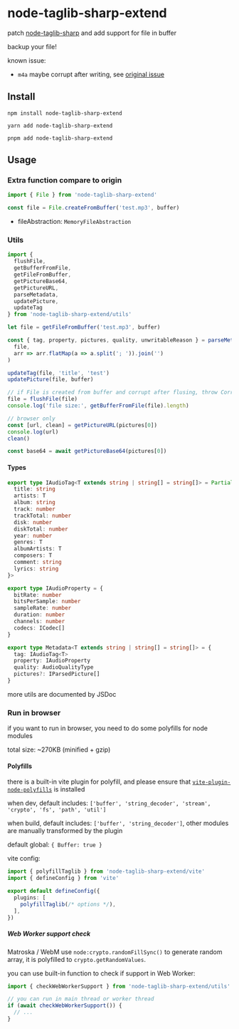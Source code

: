 # node-taglib-sharp-extend

patch [node-taglib-sharp](https://github.com/benrr101/node-taglib-sharp) and add support for file in buffer

backup your file!

known issue:
- `m4a` maybe corrupt after writing, see [original issue](https://github.com/benrr101/node-taglib-sharp/issues/103#issuecomment-1987243846)

## Install

```shell
npm install node-taglib-sharp-extend
```
```shell
yarn add node-taglib-sharp-extend
```
```shell
pnpm add node-taglib-sharp-extend
```

## Usage

### Extra function compare to origin

```ts
import { File } from 'node-taglib-sharp-extend'

const file = File.createFromBuffer('test.mp3', buffer)
```

- fileAbstraction: `MemoryFileAbstraction`

### Utils

```ts
import {
  flushFile,
  getBufferFromFile,
  getFileFromBuffer,
  getPictureBase64,
  getPictureURL,
  parseMetadata,
  updatePicture,
  updateTag
} from 'node-taglib-sharp-extend/utils'

let file = getFileFromBuffer('test.mp3', buffer)

const { tag, property, pictures, quality, unwritableReason } = parseMetadata(
  file,
  arr => arr.flatMap(a => a.split('; ')).join('')
)

updateTag(file, 'title', 'test')
updatePicture(file, buffer)

// if File is created from buffer and corrupt after flusing, throw CorruptError
file = flushFile(file)
console.log('file size:', getBufferFromFile(file).length)

// browser only
const [url, clean] = getPictureURL(pictures[0])
console.log(url)
clean()

const base64 = await getPictureBase64(pictures[0])
```

#### Types

```ts
export type IAudioTag<T extends string | string[] = string[]> = Partial<{
  title: string
  artists: T
  album: string
  track: number
  trackTotal: number
  disk: number
  diskTotal: number
  year: number
  genres: T
  albumArtists: T
  composers: T
  comment: string
  lyrics: string
}>

export type IAudioProperty = {
  bitRate: number
  bitsPerSample: number
  sampleRate: number
  duration: number
  channels: number
  codecs: ICodec[]
}

export type Metadata<T extends string | string[] = string[]> = {
  tag: IAudioTag<T>
  property: IAudioProperty
  quality: AudioQualityType
  pictures?: IParsedPicture[]
}
```

more utils are documented by JSDoc

### Run in browser

if you want to run in browser, you need to do some polyfills for node modules

total size: ~270KB (minified + gzip)

#### Polyfills

there is a built-in vite plugin for polyfill, and please ensure that [`vite-plugin-node-polyfills`](https://github.com/davidmyersdev/vite-plugin-node-polyfills) is installed

when dev,
default includes: `['buffer', 'string_decoder', 'stream', 'crypto', 'fs', 'path', 'util']`

when build,
default includes: `['buffer', 'string_decoder']`,
other modules are manually transformed by the plugin

default global: `{ Buffer: true }`

vite config:
```ts
import { polyfillTaglib } from 'node-taglib-sharp-extend/vite'
import { defineConfig } from 'vite'

export default defineConfig({
  plugins: [
    polyfillTaglib(/* options */),
  ],
})
```

##### Web Worker support check

Matroska / WebM use `node:crypto.randomFillSync()` to generate random array, it is polyfilled to `crypto.getRandomValues`.

you can use built-in function to check if support in Web Worker:

```ts
import { checkWebWorkerSupport } from 'node-taglib-sharp-extend/utils'

// you can run in main thread or worker thread
if (await checkWebWorkerSupport()) {
  // ...
}
```
